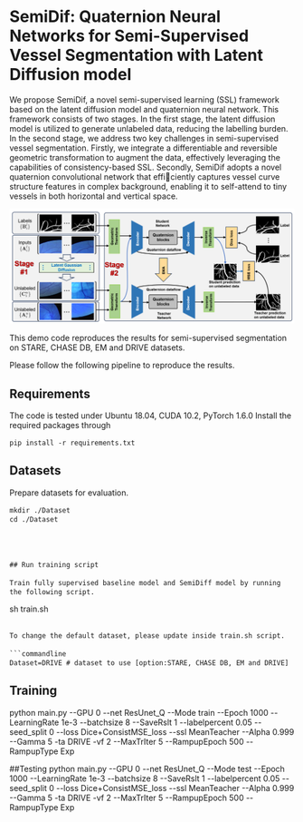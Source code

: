 # SemiDif: Quaternion Neural Networks for Semi-Supervised Vessel Segmentation with Latent Diffusion model



We propose SemiDif, a novel semi-supervised learning (SSL) framework based on the latent diffusion model and quaternion neural network. This framework consists of two stages. In the first stage, the latent diffusion model is utilized to generate unlabeled data, reducing the labelling burden. In the second stage, we address two key challenges in semi-supervised vessel segmentation. Firstly, we integrate a differentiable and reversible geometric transformation to augment the data, effectively leveraging the capabilities of consistency-based SSL. Secondly, SemiDif adopts a novel quaternion convolutional network that efficiently captures vessel curve structure features in complex background, enabling it to self-attend to tiny vessels in both horizontal and vertical space.

![SemiDif Framework](./Image/Framework.png)

This demo code reproduces the results for semi-supervised segmentation on STARE, CHASE DB, EM and DRIVE datasets.

Please follow the following pipeline to reproduce the results.

## Requirements

The code is tested under Ubuntu 18.04, CUDA 10.2, PyTorch 1.6.0
Install the required packages through

```
pip install -r requirements.txt
```

## Datasets

Prepare datasets for evaluation.

```
mkdir ./Dataset
cd ./Dataset




## Run training script

Train fully supervised baseline model and SemiDiff model by running the following script.

```
sh train.sh
```

To change the default dataset, please update inside train.sh script.

```commandline
Dataset=DRIVE # dataset to use [option:STARE, CHASE DB, EM and DRIVE]
```
## Training

python main.py --GPU 0 --net ResUnet_Q --Mode train --Epoch 1000 --LearningRate 1e-3 --batchsize 8 --SaveRslt 1 --labelpercent 0.05 --seed_split 0 --loss Dice+ConsistMSE_loss --ssl MeanTeacher --Alpha 0.999 --Gamma 5 -ta DRIVE -vf 2 --MaxTrIter 5 --RampupEpoch 500 --RampupType Exp


##Testing
python main.py --GPU 0 --net ResUnet_Q --Mode test --Epoch 1000 --LearningRate 1e-3 --batchsize 8 --SaveRslt 1 --labelpercent 0.05 --seed_split 0 --loss Dice+ConsistMSE_loss --ssl MeanTeacher --Alpha 0.999 --Gamma 5 -ta DRIVE -vf 2 --MaxTrIter 5 --RampupEpoch 500 --RampupType Exp